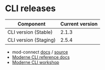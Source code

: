 # CLI releases

| Component             | Current version |
| --------------------- | --------------- |
| CLI version (Stable)  | 2.1.3           |
| CLI version (Staging) | 2.5.4           |

* mod-connect [docs](https://moderneinc.github.io/mod-connect/) / [source](https://github.com/moderneinc/mod-connect)
* [Moderne CLI reference docs](../user-documentation/moderne-cli/references/cli-reference.md)
* [Moderne CLI workshop](../user-documentation/workshops/moderne-cli-exercise.md)
